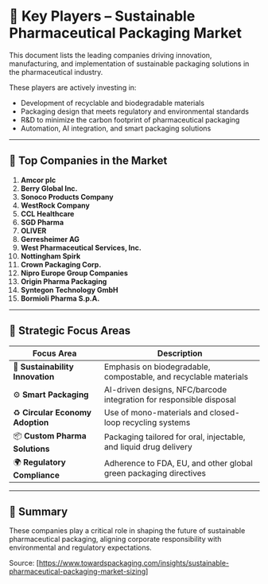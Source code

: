 # 🏢 Key Players – Sustainable Pharmaceutical Packaging Market

This document lists the leading companies driving innovation, manufacturing, and implementation of sustainable packaging solutions in the pharmaceutical industry.

These players are actively investing in:
- Development of recyclable and biodegradable materials
- Packaging design that meets regulatory and environmental standards
- R&D to minimize the carbon footprint of pharmaceutical packaging
- Automation, AI integration, and smart packaging solutions

---

## 🌟 Top Companies in the Market

1. **Amcor plc**
2. **Berry Global Inc.**
3. **Sonoco Products Company**
4. **WestRock Company**
5. **CCL Healthcare**
6. **SGD Pharma**
7. **OLIVER**
8. **Gerresheimer AG**
9. **West Pharmaceutical Services, Inc.**
10. **Nottingham Spirk**
11. **Crown Packaging Corp.**
12. **Nipro Europe Group Companies**
13. **Origin Pharma Packaging**
14. **Syntegon Technology GmbH**
15. **Bormioli Pharma S.p.A.**

---

## 🧠 Strategic Focus Areas

| Focus Area                         | Description |
|------------------------------------|-------------|
| 🌱 **Sustainability Innovation**     | Emphasis on biodegradable, compostable, and recyclable materials |
| ⚙️ **Smart Packaging**              | AI-driven designs, NFC/barcode integration for responsible disposal |
| ♻️ **Circular Economy Adoption**    | Use of mono-materials and closed-loop recycling systems |
| 📦 **Custom Pharma Solutions**     | Packaging tailored for oral, injectable, and liquid drug delivery |
| 🌍 **Regulatory Compliance**        | Adherence to FDA, EU, and other global green packaging directives |

---

## 📌 Summary

These companies play a critical role in shaping the future of sustainable pharmaceutical packaging, aligning corporate responsibility with environmental and regulatory expectations.

Source: [https://www.towardspackaging.com/insights/sustainable-pharmaceutical-packaging-market-sizing]
